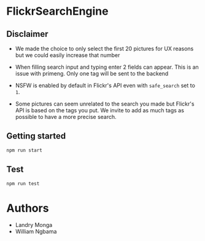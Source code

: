 # FlickrSearchEngine

## Disclaimer

-   We made the choice to only select the first 20 pictures for UX reasons but we could easily increase that number

-   When filling search input and typing enter 2 fields can appear. This is an issue with primeng. Only one tag will be sent to the backend

-   NSFW is enabled by default in Flickr's API even with `safe_search` set to `1`.

-   Some pictures can seem unrelated to the search you made but Flickr's API is based on the tags you put. We invite to add as much tags as possible to have a more precise search.

## Getting started

```bash
npm run start
```

## Test

```bash
npm run test
```

# Authors

-   Landry Monga
-   William Ngbama
